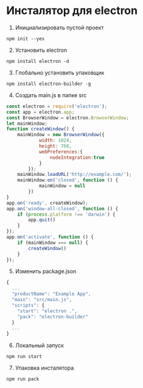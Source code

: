 # Инсталятор для electron

1) Инициализировать пустой проект
```
npm init --yes
```
2) Установить electron
```
npm install electron -d
```
3) Глобально установить упаковщик
```
npm install electron-builder -g
```
4) Создать main.js в папке src
```javascript
const electron = require('electron');
const app = electron.app;
const BrowserWindow = electron.BrowserWindow;
let mainWindow;
function createWindow() {
    mainWindow = new BrowserWindow({
            width: 1024, 
            height: 768,
            webPreferences:{
                nodeIntegration:true
            }
        });
    mainWindow.loadURL('http://example.com/');
    mainWindow.on('closed', function () {
            mainWindow = null
        })
}
app.on('ready', createWindow);
app.on('window-all-closed', function () {
    if (process.platform !== 'darwin') {
        app.quit()
    }
});
app.on('activate', function () {
    if (mainWindow === null) {
        createWindow()
    }
});
```
5) Изменить package.json
```javascript
{
  ...
  "productName": "Example App",
  "main": "src/main.js",
  "scripts": {
    "start": "electron .",
    "pack": "electron-builder"
  }
  ...
}
```
6) Локальный запуск
```
npm run start
```
7) Упаковка инсталятора
```
npm run pack
```
